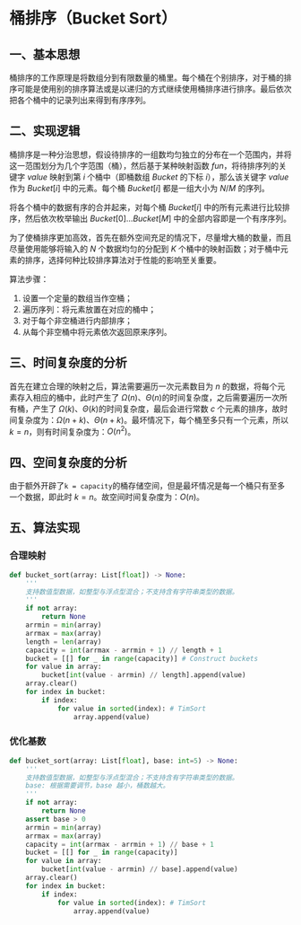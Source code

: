 # 桶排序（Bucket Sort）

## 一、基本思想

桶排序的工作原理是将数组分到有限数量的桶里。每个桶在个别排序，对于桶的排序可能是使用别的排序算法或是以递归的方式继续使用桶排序进行排序。最后依次把各个桶中的记录列出来得到有序序列。

## 二、实现逻辑

桶排序是一种分治思想，假设待排序的一组数均匀独立的分布在一个范围内，并将这一范围划分为几个字范围（桶），然后基于某种映射函数 $fun$，将待排序列的关键字 $value$ 映射到第 $i$ 个桶中（即桶数组 $Bucket$ 的下标 $i$），那么该关键字 $value$ 作为 $Bucket[i]$ 中的元素。每个桶 $Bucket[i]$ 都是一组大小为 $N/M$ 的序列。

将各个桶中的数据有序的合并起来，对每个桶 $Bucket[i]$ 中的所有元素进行比较排序，然后依次枚举输出 $Bucket[0]...Bucket[M]$ 中的全部内容即是一个有序序列。

为了使桶排序更加高效，首先在额外空间充足的情况下，尽量增大桶的数量，而且尽量使用能够将输入的 $N$ 个数据均匀的分配到 $K$ 个桶中的映射函数；对于桶中元素的排序，选择何种比较排序算法对于性能的影响至关重要。

算法步骤：
1. 设置一个定量的数组当作空桶；
2. 遍历序列：将元素放置在对应的桶中；
3. 对于每个非空桶进行内部排序；
4. 从每个非空桶中将元素依次返回原来序列。

## 三、时间复杂度的分析

首先在建立合理的映射之后，算法需要遍历一次元素数目为 $n$ 的数据，将每个元素存入相应的桶中，此时产生了 $\Omega(n)$、$\Theta(n)$的时间复杂度，之后需要遍历一次所有桶，产生了 $\Omega(k)$、$\Theta(k)$的时间复杂度，最后会进行常数 $c$ 个元素的排序，故时间复杂度为：$\Omega(n+k)$、$\Theta(n + k)$。最坏情况下，每个桶至多只有一个元素，所以 $k = n$，则有时间复杂度为：$O(n^2)$。

## 四、空间复杂度的分析

由于额外开辟了`k = capacity`的桶存储空间，但是最坏情况是每一个桶只有至多一个数据，即此时 $k = n$。故空间时间复杂度为：$O(n)$。

## 五、算法实现

### 合理映射

```python
def bucket_sort(array: List[float]) -> None:
    '''
    支持数值型数据，如整型与浮点型混合；不支持含有字符串类型的数据。
    '''
    if not array:
        return None
    arrmin = min(array)
    arrmax = max(array)
    length = len(array)
    capacity = int(arrmax - arrmin + 1) // length + 1
    bucket = [[] for _ in range(capacity)] # Construct buckets
    for value in array:
        bucket[int(value - arrmin) // length].append(value)
    array.clear()
    for index in bucket:
        if index:
            for value in sorted(index): # TimSort
                array.append(value)
```

### 优化基数

```python
def bucket_sort(array: List[float], base: int=5) -> None:
    '''
    支持数值型数据，如整型与浮点型混合；不支持含有字符串类型的数据。
    base: 根据需要调节，base 越小，桶数越大。
    '''
    if not array:
        return None
    assert base > 0
    arrmin = min(array)
    arrmax = max(array)
    capacity = int(arrmax - arrmin + 1) // base + 1
    bucket = [[] for _ in range(capacity)]
    for value in array:
        bucket[int(value - arrmin) // base].append(value)
    array.clear()
    for index in bucket:
        if index:
            for value in sorted(index): # TimSort
                array.append(value)
```
